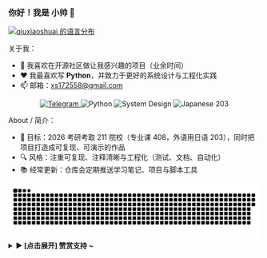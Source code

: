 ### 你好！我是 小帅 👋

<a href="https://github.com/qiuxiaoshuai/qiuxiaoshuai">

  <picture>
    <source media="(prefers-color-scheme: dark)" srcset="https://github-readme-stats.vercel.app/api/top-langs/?username=qiuxiaoshuai&layout=compact&line_height=25&theme=radical">
    <source media="(prefers-color-scheme: light)" srcset="https://github-readme-stats.vercel.app/api/top-langs/?username=qiuxiaoshuai&layout=compact&line_height=25">
    <img alt="qiuxiaoshuai 的语言分布" src="https://github-readme-stats.vercel.app/api/top-langs/?username=qiuxiaoshuai&layout=compact&line_height=25">
  </picture>
</a>


关于我：

- 🔭 我喜欢在开源社区做让我感兴趣的项目（业余时间）
- ❤️ 我最喜欢写 **Python**，并致力于更好的系统设计与工程化实践
- 📫 邮箱：xs172558@gmail.com

<!-- 小标签区：技术栈 / 风格 -->
<p align="center">
  <a href="https://t.me/XS_17756">
    <img src="https://img.shields.io/badge/Telegram-联系我-2CA5E0?style=for-the-badge&logo=telegram&logoColor=white" alt="Telegram" />
  </a>
  <img src="https://img.shields.io/badge/Python-3.11-3776AB?style=for-the-badge&logo=python&logoColor=white" alt="Python" />
<!--   <img src="https://img.shields.io/badge/爬虫-Scrapy-00C6A7?style=for-the-badge&logo=scrapy&logoColor=white" alt="Scrapy" />
  <img src="https://img.shields.io/badge/自动化-Selenium-43B02A?style=for-the-badge&logo=selenium&logoColor=white" alt="Selenium" />
  <img src="https://img.shields.io/badge/桌面GUI-PyQt6-41CD52?style=for-the-badge&logo=qt&logoColor=white" alt="PyQt6" /> -->
  <img src="https://img.shields.io/badge/计算机-408-00E6FF?style=for-the-badge&logo=databricks&logoColor=white" alt="System Design" />
  <img src="https://img.shields.io/badge/日语-203-FFDD00?style=for-the-badge&logo=google-translate&logoColor=black" alt="Japanese 203" />
</p>



About / 简介：

- 🧭 目标：2026 考研考取 211 院校（专业课 408，外语用日语 203），同时把项目打造成可复现、可演示的作品  
- 🔍 风格：注重可复现、注释清晰与工程化（测试、文档、自动化）  
- 📚 经常更新：仓库会定期推送学习笔记、项目与脚本工具


<picture>
  <source media="(prefers-color-scheme: dark)" srcset="https://raw.githubusercontent.com/hect0x7/hect0x7/output/github-contribution-grid-snake-dark.svg">
  <source media="(prefers-color-scheme: light)" srcset="https://raw.githubusercontent.com/hect0x7/hect0x7/output/github-contribution-grid-snake.svg">
  <img alt="github contribution grid snake animation" src="https://raw.githubusercontent.com/hect0x7/hect0x7/output/github-contribution-grid-snake.svg">
</picture>
<details><summary><strong>▶ [点击展开] 赞赏支持 ~</strong></summary>

|                                        微信赞赏                                        |                                       支付宝赞赏                                       |
| :--------------------------------------------------------------------------------: | :--------------------------------------------------------------------------------: |
| <img src="https://github.com/user-attachments/assets/56c55ac6-e43f-480a-b87c-49c3eb61021e" alt="WeChat QRcode" width=300> <br><small>☕喝点咖啡继续干☕</small> | <img src="https://github.com/user-attachments/assets/87747148-76f9-4cd7-8864-f48501bec597" alt="AliPay QRcode" width=300> <br><small>🌶️来包辣条吧~🍪</small> |
  
</details>
